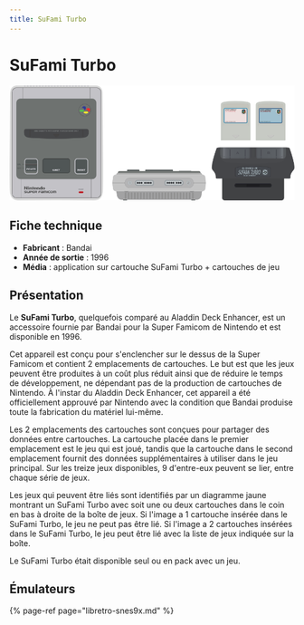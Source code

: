 ```yaml
---
title: SuFami Turbo
---
```


# SuFami Turbo

![](/migration-images/emulateurs/consoles-de-salon/sufami/image%20%28353%29.png)

## Fiche technique

* **Fabricant** : Bandai
* **Année de sortie** : 1996
* **Média** : application sur cartouche SuFami Turbo +  cartouches de jeu

## Présentation

Le **SuFami Turbo**, quelquefois comparé au Aladdin Deck Enhancer, est un accessoire fournie par Bandai pour la Super Famicom de Nintendo et est disponible en 1996.

Cet appareil est conçu pour s'enclencher sur le dessus de la Super Famicom et contient 2 emplacements de cartouches. Le but est que les jeux peuvent être produites à un coût plus réduit ainsi que de réduire le temps de développement, ne dépendant pas de la production de cartouches de Nintendo. À l'instar du Aladdin Deck Enhancer, cet appareil a été officiellement approuvé par Nintendo avec la condition que Bandai produise toute la fabrication du matériel lui-même.

Les 2 emplacements des cartouches sont conçues pour partager des données entre cartouches. La cartouche placée dans le premier emplacement est le jeu qui est joué, tandis que la cartouche dans le second emplacement fournit des données supplémentaires à utiliser dans le jeu principal. Sur les treize jeux disponibles, 9 d'entre-eux peuvent se lier, entre chaque série de jeux.

Les jeux qui peuvent être liés sont identifiés par un diagramme jaune montrant un SuFami Turbo avec soit une ou deux cartouches dans le coin en bas à droite de la boîte de jeux. Si l'image a 1 cartouche insérée dans le SuFami Turbo, le jeu ne peut pas être lié. Si l'image a 2 cartouches insérées dans le SuFami Turbo, le jeu peut être lié avec la liste de jeux indiquée sur la boîte.

Le SuFami Turbo était disponible seul ou en pack avec un jeu.

## Émulateurs

{% page-ref page="libretro-snes9x.md" %}

